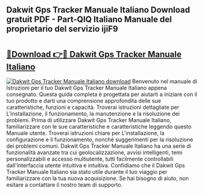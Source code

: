 ## Dakwit Gps Tracker Manuale Italiano Download gratuit PDF - Part-QlQ Italiano Manuale del proprietario del servizio ijiF9

# <h2><a href="http://dfak11.blite.top/?on=Dakwit+Gps+Tracker+Manuale+Italiano">🔗Download 👉🔴 Dakwit Gps Tracker Manuale Italiano</a></h2>

[![Dakwit Gps Tracker Manuale Italiano download](https://i.imgur.com/lujVjoI.png)](http://dfak11.blite.top/?on=Dakwit+Gps+Tracker+Manuale+Italiano)
Benvenuto nel manuale di Istruzioni per il tuo Dakwit Gps Tracker Manuale Italiano appena consegnato. Questa guida completa è progettata per aiutarti a iniziare con il tuo prodotto e darti una comprensione approfondita delle sue caratteristiche, funzioni e capacità. Troverai istruzioni dettagliate per L'installazione, il funzionamento, la manutenzione e la risoluzione dei problemi. Prima di utilizzare Dakwit Gps Tracker Manuale Italiano, familiarizzare con le sue caratteristiche e caratteristiche leggendo questo Manuale utente. Troverai istruzioni chiare per L'installazione, la configurazione e il funzionamento, nonché suggerimenti per la risoluzione dei problemi comuni. Dakwit Gps Tracker Manuale Italiano ha una serie di funzionalità avanzate tra cui geolocalizzazione, avvisi intelligenti, temi personalizzabili e accesso multiutente, tutti facilmente controllabili dall'interfaccia utente intuitiva e intuitiva. Confidiamo che il Dakwit Gps Tracker Manuale Italiano sia stato utile durante il tuo viaggio per familiarizzare con la tua nuova acquisizione. Se hai bisogno di aiuto, non esitare a contattare il nostro team di supporto.
